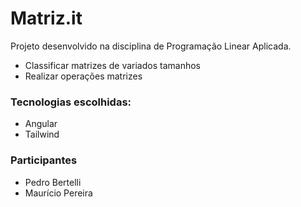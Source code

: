 # Matriz.it

Projeto desenvolvido na disciplina de Programação Linear Aplicada.

- Classificar matrizes de variados tamanhos
- Realizar operações matrizes

### Tecnologias escolhidas:

- Angular
- Tailwind

### Participantes

- Pedro Bertelli
- Maurício Pereira
